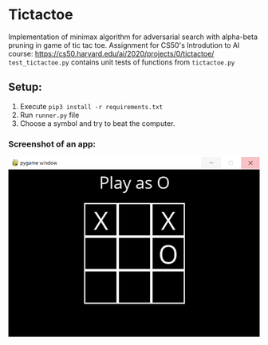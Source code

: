 # Tictactoe
Implementation of minimax algorithm for adversarial search with alpha-beta pruning in game of tic tac toe. Assignment for CS50's Introdution to AI course:  https://cs50.harvard.edu/ai/2020/projects/0/tictactoe/
`test_tictactoe.py` contains unit tests of functions from `tictactoe.py`

## Setup:
1. Execute `pip3 install -r requirements.txt`
2. Run `runner.py` file
3. Choose a symbol and try to beat the computer.

### Screenshot of an app:
![App window](/Screenshots/tictactoe.PNG)
